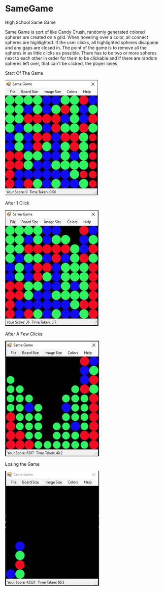 # SameGame
 High School Same Game

Same Game is sort of like Candy Crush, randomly generated colored spheres are created on a grid. When hovering over a color, all connect spheres are highlighted. If the user clicks, all highlighted spheres disappear and any gaps are closed in. The point of the game is to remove all the spheres in as little clicks as possible. There has to be two or more spheres next to each other in order for them to be clickable and if there are random spheres left over, that can't be clicked, the player loses

Start Of The Game

![Start of the Game](https://github.com/JoebobyJoe/SameGame/blob/main/ScreenShots/Start.PNG)

After 1 Click

![1 Click](https://github.com/JoebobyJoe/SameGame/blob/main/ScreenShots/1%20Click.PNG)

After A Few Clicks

![1 Click](https://github.com/JoebobyJoe/SameGame/blob/main/ScreenShots/Few%20Clicks.PNG)

Losing the Game

![1 Click](https://github.com/JoebobyJoe/SameGame/blob/main/ScreenShots/Losing%20Game.PNG)
